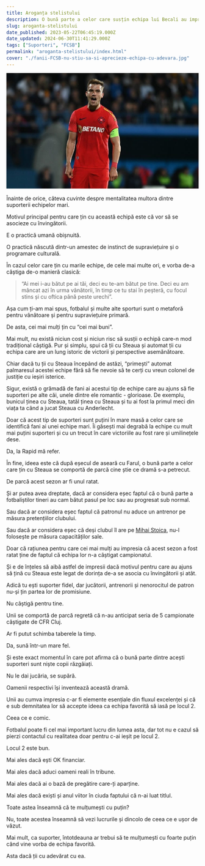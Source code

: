 ```yaml
---
title: Aroganța stelistului
description: O bună parte a celor care susțin echipa lui Becali au impresia că sezonul actual este unul ratat. Ar putea avea dreptate, dar n-au
slug: aroganta-stelistului
date_published: 2023-05-22T06:45:19.000Z
date_updated: 2024-06-30T11:41:29.000Z
tags: ["Suporteri", "FCSB"]
permalink: "aroganta-stelistului/index.html"
cover: "./fanii-FCSB-nu-stiu-sa-si-aprecieze-echipa-cu-adevara.jpg"
---
```


![Darius Olaru, căpitanul FCSB](./fanii-FCSB-nu-stiu-sa-si-aprecieze-echipa-cu-adevarat.jpg)


Înainte de orice, câteva cuvinte despre mentalitatea multora dintre suporterii echipelor mari.

Motivul principal pentru care țin cu această echipă este că vor să se asocieze cu învingătorii.

E o practică umană obișnuită.

O practică născută dintr-un amestec de instinct de supraviețuire și o programare culturală.

În cazul celor care țin cu marile echipe, de cele mai multe ori, e vorba de-a câștiga de-o manieră clasică:

> “Ai mei i-au bătut pe ai tăi, deci eu te-am bătut pe tine. Deci eu am mâncat azi în urma vânătorii, în timp ce tu stai în peșteră, cu focul stins și cu oftica până peste urechi”.

Așa cum ți-am mai spus, fotbalul și multe alte sporturi sunt o metaforă pentru vânătoare și pentru supraviețuire primară.

De asta, cei mai mulți țin cu “cei mai buni”.

Mai mult, nu există niciun cost și niciun risc să susții o echipă care-n mod tradițional câștigă. Pur și simplu, spui că ții cu Steaua și automat ții cu echipa care are un lung istoric de victorii și perspective asemănătoare.

Chiar dacă tu ții cu Steaua începând de astăzi, “primești” automat palmaresul acestei echipe fără să fie nevoie să te cerți cu vreun colonel de justiție cu ieșiri isterice.

Sigur, există o grămadă de fani ai acestui tip de echipe care au ajuns să fie suporteri pe alte căi, unele dintre ele romantic - glorioase.  De exemplu, bunicul ținea cu Steaua, tatăl ținea cu Steaua și tu ai fost la primul meci din viața ta când a jucat Steaua cu Anderlecht.

Doar că acest tip de suporteri sunt puțini în mare masă a celor care se identifică fani ai unei echipe mari. Îi găsești mai degrabă la echipe cu mult mai puțini suporteri și cu un trecut în care victoriile au fost rare și umilinețele dese.

Da, la Rapid mă refer.

În fine, ideea este că după eșecul de aseară cu Farul, o bună parte a celor care țin cu Steaua se comportă de parcă cine știe ce dramă s-a petrecut.

De parcă acest sezon ar fi unul ratat.

Și ar putea avea dreptate, dacă ar considera eșec faptul că o bună parte a fotbaliștilor tineri au cam bătut pasul pe loc sau au progresat sub normal.

Sau dacă ar considera eșec faptul că patronul nu aduce un antrenor pe măsura pretențiilor clubului.

Sau dacă ar considera eșec că deși clubul îl are pe [Mihai Stoica](https://www.cameravar.ro/mihai-stoica/), nu-l folosește pe măsura capacităților sale.

Doar că rațiunea pentru care cei mai mulți au impresia că acest sezon a fost ratat ține de faptul că echipa lor n-a câștigat campionatul.

Și e de înțeles să aibă astfel de impresii dacă motivul pentru care au ajuns să țină cu Steaua este legat de dorința de-a se asocia cu învingătorii și atât.

Adică tu ești suporter fidel, dar jucătorii, antrenorii și nenorocitul de patron nu-și țin partea lor de promisiune.

Nu câștigă pentru tine.

Unii se comportă de parcă regretă că n-au anticipat seria de 5 campionate câștigate de CFR Cluj.

Ar fi putut schimba taberele la timp.

Da, sună într-un mare fel.

Și este exact momentul în care pot afirma că o bună parte dintre acești suporteri sunt niște copii răzgâiați.

Nu le dai jucăria, se supără.

Oamenii respectivi își inventează această dramă.

Unii au cumva impresia c-ar fi elemente esențiale din fluxul excelenței și că e sub demnitatea lor să accepte ideea ca echipa favorită să iasă pe locul 2.

Ceea ce e comic.

Fotbalul poate fi cel mai important lucru din lumea asta, dar tot nu e cazul să pierzi contactul cu realitatea doar pentru c-ai ieșit pe locul 2.

Locul 2 este bun.

Mai ales dacă ești OK financiar.

Mai ales dacă aduci oameni reali în tribune.

Mai ales dacă ai o bază de pregătire care-ți aparține.

Mai ales dacă exiști și anul viitor în ciuda faptului că n-ai luat titlul.

Toate astea înseamnă că te mulțumești cu puțin?

Nu, toate acestea înseamnă să vezi lucrurile și dincolo de ceea ce e ușor de văzut.

Mai mult, ca suporter, întotdeauna ar trebui să te mulțumești cu foarte puțin când vine vorba de echipa favorită.

Asta dacă ții cu adevărat cu ea.
